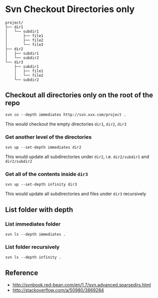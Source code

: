 # Svn Checkout Directories only

```
project/
├── dir1
│   └── subdir1
│       ├── file1
│       ├── file2
│       └── file3
├── dir2
│   ├── subdir1
│   └── subdir2
└── dir3
    ├── subdir1
    │   ├── file1
    │   └── file2
    └── subdir2
```

## Checkout all directories only on the root of the repo


```
svn co --depth immediates http://svn.xxx.com/project .
```

This would checkout the empty directories `dir1`, `dir2`, `dir3`

### Get another level of the directories 

```
svn up --set-depth immediates dir2
```

This would update all subdirectories under `dir2`, i.e. `dir2/subdir1` and `dir2/subdir2`

### Get all of the contents inside `dir3`

```
svn up --set-depth infinity dir3
```

This would update all subdirectories and files under `dir3` recursively

## List folder with depth

### List immediates folder

```
svn ls --depth immediates .
```

### List folder recursively

```
svn ls --depth infinity .
```

## Reference

- http://svnbook.red-bean.com/en/1.7/svn.advanced.sparsedirs.html
- http://stackoverflow.com/a/50980/3869284

